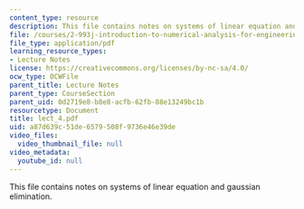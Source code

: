 ```yaml
---
content_type: resource
description: This file contains notes on systems of linear equation and gaussian elimination.
file: /courses/2-993j-introduction-to-numerical-analysis-for-engineering-13-002j-spring-2005/a87d639c51de6579508f9736e46e39de_lect_4.pdf
file_type: application/pdf
learning_resource_types:
- Lecture Notes
license: https://creativecommons.org/licenses/by-nc-sa/4.0/
ocw_type: OCWFile
parent_title: Lecture Notes
parent_type: CourseSection
parent_uid: 0d2719e8-b8e8-acfb-62fb-88e13249bc1b
resourcetype: Document
title: lect_4.pdf
uid: a87d639c-51de-6579-508f-9736e46e39de
video_files:
  video_thumbnail_file: null
video_metadata:
  youtube_id: null
---
```

This file contains notes on systems of linear equation and gaussian elimination.